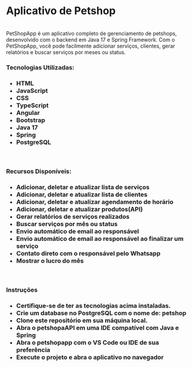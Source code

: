 <h1> Aplicativo de Petshop </h1>
<br>
<span> PetShopApp é um aplicativo completo de gerenciamento de petshops, desenvolvido com o backend em Java 17 e Spring Framework. Com o PetShopApp, você pode facilmente adicionar serviços, clientes, gerar relatórios e buscar serviços por meses ou status.</span>
<br>
<h3>Tecnologias Utilizadas:<h3/>
 <ul>
    <li>HTML</li>
    <li>JavaScript</li>
    <li>CSS</li>
    <li>TypeScript</li>
    <li>Angular</li>
    <li>Bootstrap</li>
    <li>Java 17</li>
    <li>Spring</li>
    <li>PostgreSQL</li>
</ul>
 <br>
 <h3>Recursos Disponíveis:<h3/>
<ul>
    <li>Adicionar, deletar e atualizar lista de serviços</li>
    <li>Adicionar, deletar e atualizar lista de clientes</li>
    <li>Adicionar, deletar e atualizar agendamento de horário</li>
    <li>Adicionar, deletar e atualizar produtos(API)</li>
    <li>Gerar relatórios de serviços realizados</li>
    <li>Buscar serviços por mês ou status</li>
    <li>Envio automático de email ao responsável</li>
    <li>Envio automático de email ao responsável ao finalizar um serviço</li>
    <li>Contato direto com o responsável pelo Whatsapp </li>
    <li>Mostrar o lucro do mês </li>
    
</ul>
<br>
<h3>Instruções<h3/> 
 <ul>
    <li>Certifique-se de ter as tecnologias acima instaladas.</li>
    <li>Crie um database no PostgreSQL com o nome de: petshop </li>
    <li>Clone este repositório em sua máquina local.</li>
    <li>Abra o petshopaAPI em uma IDE compatível com Java e Spring</li>
    <li>Abra o petshopapp com o VS Code ou IDE de sua preferência</li>
    <li>Execute o projeto e abra o aplicativo no navegador</li>
</ul>



